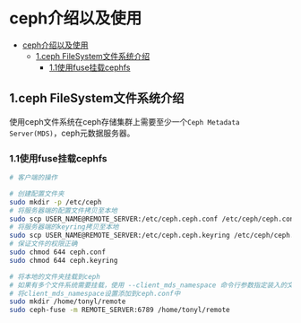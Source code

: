 # ceph介绍以及使用

<!-- TOC -->

- [ceph介绍以及使用](#ceph介绍以及使用)
  - [1.ceph FileSystem文件系统介绍](#1ceph-filesystem文件系统介绍)
    - [1.1使用fuse挂载cephfs](#11使用fuse挂载cephfs)

<!-- /TOC -->

## 1.ceph FileSystem文件系统介绍

使用ceph文件系统在ceph存储集群上需要至少一个`Ceph Metadata Server(MDS)`，ceph元数据服务器。

### 1.1使用fuse挂载cephfs

```sh
# 客户端的操作

# 创建配置文件夹
sudo mkdir -p /etc/ceph
# 将服务器端的配置文件拷贝至本地
sudo scp USER_NAME@REMOTE_SERVER:/etc/ceph.ceph.conf /etc/ceph/ceph.conf
# 将服务器端的keyring拷贝至本地
sudo scp USER_NAME@REMOTE_SERVER:/etc/ceph.ceph.keyring /etc/ceph/ceph.keyring
# 保证文件的权限正确
sudo chmod 644 ceph.conf
sudo chmod 644 ceph.keyring

# 将本地的文件夹挂载到ceph
# 如果有多个文件系统需要挂载，使用 --client_mds_namespace 命令行参数指定装入的文件系统，
# 将client_mds_namespace设置添加到ceph.conf中
sudo mkdir /home/tonyl/remote
sudo ceph-fuse -m REMOTE_SERVER:6789 /home/tonyl/remote
```
